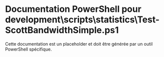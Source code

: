# Documentation PowerShell pour development\scripts\statistics\Test-ScottBandwidthSimple.ps1

Cette documentation est un placeholder et doit être générée par un outil PowerShell spécifique.
